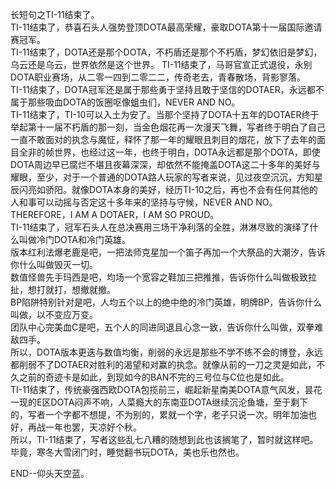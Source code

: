 长短句之TI-11结束了。  
TI-11结束了，恭喜石头人强势登顶DOTA最高荣耀，豪取DOTA第十一届国际邀请赛冠军。  
TI-11结束了，DOTA还是那个DOTA，不朽盾还是那个不朽盾，梦幻依旧是梦幻，乌云还是乌云，世界依然是这个世界。
TI-11结束了，马哥官宣正式退役，永别DOTA职业赛场，从二零一四到二零二二，传奇老去，青春散场，背影寥落。  
TI-11结束了，DOTA冠军还是属于那些勇于坚持且敢于坚信的DOTAER，永远都不属于那些吸血DOTA的饭圈呕像蛆虫们，NEVER AND NO。  
TI-11结束了，TI-10可以入土为安了。当那个坚持了DOTA十五年的DOTAER终于举起第十一届不朽盾的那一刻，当金色烟花再一次漫天飞舞，写者终于明白了自己一直不敢面对的执念与魔怔，释怀了那一年的耀眼且刺目的烟花，放下了去年的面目全非的帧世界，也经过这一年，也终于明白，DOTA永远都是那个DOTA，即使DOTA周边早已腐烂不堪且夜幕深深，却依然不能掩盖DOTA这二十多年的美好与耀眼，至少，对于一个普通的DOTA路人玩家的写者来说，见过夜空沉沉，方知星辰闪亮如骄阳。就像DOTA本身的美好，经历TI-10之后，再也不会有任何其他的人和事可以动摇与否定这十多年来的坚持与守候，NEVER AND NO。  
THEREFORE，I AM A DOTAER，I AM SO PROUD。  
TI-11结束了，冠军石头人在总决赛用三场干净利落的全胜，淋淋尽致的演绎了什么叫做冷门DOTA和冷门英雄。  
版本红利法爆老鹿是吧，一把法师克星加一个笛子再加一个大祭品的大潮汐，告诉你什么叫做毁灭一切。  
数值怪兽先手玛西是吧，均场一个宽容之鞋加三把推推，告诉你什么叫做极致拉扯，想打就打，想撤就撤。  
BP陷阱特别针对是吧，人均五个以上的绝中绝的冷门英雄，明牌BP，告诉你什么叫做，以不变应万变。  
团队中心完美血C是吧，五个人的同进同退且心念一致，告诉你什么叫做，双拳难敌四手。  
所以，DOTA版本更迭与数值均衡，削弱的永远是那些不学不练不会的博登，永远都削弱不了DOTAER对胜利的渴望和对赢的执念。就像从前的一刀之灵是如此，不久之前的奇迹卡是如此，到现如今的BAN不完的三号位与C位也是如此。  
TI-11结束了，传统豪强西欧DOTA包揽前三，崛起新星南美DOTA意气风发，昙花一现的E区DOTA闷声不响，人菜瘾大的东南亚DOTA继续沉沦鱼塘，至于剩下的，写者一个字都不想提，不为别的，累就一个字，老子只说一次。明年加油也好，再战一年也罢，天凉好个秋。  
所以，TI-11结束了，写者这些乱七八糟的随想到此也该搁笔了，暂时就这样吧。  
毕竟，寒冬大雪闭门时，睡觉翻书玩DOTA，美也乐也然也。  

END--仰头天空蓝。